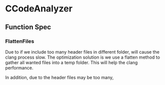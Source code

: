# CCodeAnalyzer


## Function Spec

### FlattenFiles

Due to if we include too many header files in different folder, will cause the clang process slow. The optimization solution is we use a flatten method to gather all wanted files into a temp folder. This will help the clang performance.

In addition, due to the header files may be too many, 